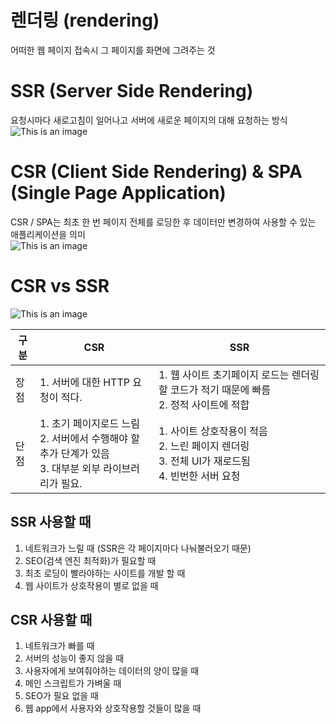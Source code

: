 # 렌더링 (rendering)
어떠한 웹 페이지 접속시 그 페이지를 화면에 그려주는 것

# SSR (Server Side Rendering)
요청시마다 새로고침이 일어나고 서버에 새로운 페이지의 대해 요청하는 방식 <br>
![This is an image](https://goodgid.github.io/assets/img/posts/ssr_and_csr_1.png)

# CSR (Client Side Rendering) & SPA (Single Page Application)
CSR / SPA는 최초 한 번 페이지 전체를 로딩한 후 데이터만 변경하여 사용할 수 있는 애플리케이션을 의미 <br>
![This is an image](https://goodgid.github.io/assets/img/posts/ssr_and_csr_2.png)

# CSR vs SSR
![This is an image](https://goodgid.github.io/assets/img/posts/ssr_and_csr_3.png)

|구분|CSR|SSR|
|---|---|---|
|장점|1. 서버에 대한 HTTP 요청이 적다.|1. 웹 사이트 초기페이지 로드는 렌더링할 코드가 적기 때문에 빠름<br> 2. 정적 사이트에 적합 |
|단점|1. 초기 페이지로드 느림 <br> 2. 서버에서 수행해야 할 추가 단계가 있음 <br> 3. 대부분 외부 라이브러리가 필요.|1. 사이트 상호작용이 적음 <br> 2. 느린 페이지 렌더링 <br> 3. 전체 UI가 재로드됨<br>4. 빈번한 서버 요청|

## SSR 사용할 때
1. 네트워크가 느릴 때 (SSR은 각 페이지마다 나눠불러오기 때문)
2. SEO(검색 엔진 최적화)가 필요할 때
3. 최초 로딩이 빨라야하는 사이트를 개발 할 때
4. 웹 사이트가 상호작용이 별로 없을 때

## CSR 사용할 때
1. 네트워크가 빠를 때
2. 서버의 성능이 좋지 않을 때
3. 사용자에게 보여줘야하는 데이터의 양이 많을 때
4. 메인 스크립트가 가벼울 때
5. SEO가 필요 없을 때
6. 웹 app에서 사용자와 상호작용할 것들이 많을 때
